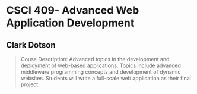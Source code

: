 # CSCI 409- Advanced Web Application Development

## Clark Dotson

> Couse Description:
Advanced topics in the development and deployment of web-based applications.
Topics include advanced middleware programming concepts and development of
dynamic websites. Students will write a full-scale web application as their final
project.
